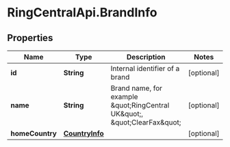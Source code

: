 # RingCentralApi.BrandInfo

## Properties
Name | Type | Description | Notes
------------ | ------------- | ------------- | -------------
**id** | **String** | Internal identifier of a brand | [optional] 
**name** | **String** | Brand name, for example \&quot;RingCentral UK\&quot;, \&quot;ClearFax\&quot; | [optional] 
**homeCountry** | [**CountryInfo**](CountryInfo.md) |  | [optional] 


